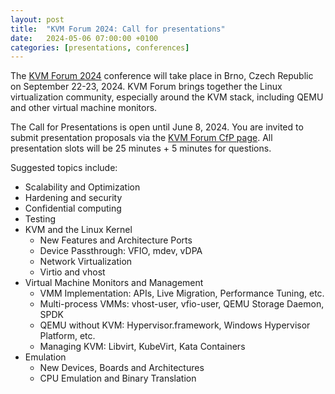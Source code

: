 ```yaml
---
layout: post
title:  "KVM Forum 2024: Call for presentations"
date:   2024-05-06 07:00:00 +0100
categories: [presentations, conferences]
---
```


The [KVM Forum 2024](https://kvm-forum.qemu.org/2024/) conference will take
place in Brno, Czech Republic on September 22-23, 2024. KVM Forum brings
together the Linux virtualization community, especially around the KVM stack,
including QEMU and other virtual machine monitors.

The Call for Presentations is open until June 8, 2024. You are invited to
submit presentation proposals via the [KVM Forum CfP
page](https://kvm-forum.qemu.org/2024/cfp/). All presentation slots will be
25 minutes + 5 minutes for questions.

Suggested topics include:

* Scalability and Optimization
* Hardening and security
* Confidential computing
* Testing
* KVM and the Linux Kernel
  * New Features and Architecture Ports
  * Device Passthrough: VFIO, mdev, vDPA
  * Network Virtualization
  * Virtio and vhost
* Virtual Machine Monitors and Management
  * VMM Implementation: APIs, Live Migration, Performance Tuning, etc.
  * Multi-process VMMs: vhost-user, vfio-user, QEMU Storage Daemon, SPDK
  * QEMU without KVM: Hypervisor.framework, Windows Hypervisor Platform, etc.
  * Managing KVM: Libvirt, KubeVirt, Kata Containers
* Emulation
  * New Devices, Boards and Architectures
  * CPU Emulation and Binary Translation
